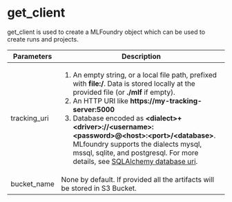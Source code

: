 # get\_client

get\_client is used to create a MLFoundry object which can be used to create runs and projects.

| Parameters    | Description                                                                                                                                                                                                                                                                                                                                                                                                                                                                                                                                                                                                           |
| ------------- | --------------------------------------------------------------------------------------------------------------------------------------------------------------------------------------------------------------------------------------------------------------------------------------------------------------------------------------------------------------------------------------------------------------------------------------------------------------------------------------------------------------------------------------------------------------------------------------------------------------------- |
| tracking\_uri | <ol><li>An empty string, or a local file path, prefixed with <strong>file:/</strong>. Data is stored locally at the provided file (or <strong>./mlf</strong> if empty).</li><li>An HTTP URI like <strong>https://my-tracking-server:5000</strong></li><li>Database encoded as <strong>&#x3C;dialect>+&#x3C;driver>://&#x3C;username>:&#x3C;password>@&#x3C;host>:&#x3C;port>/&#x3C;database></strong>. MLfoundry supports the dialects mysql, mssql, sqlite, and postgresql. For more details, see <a href="https://docs.sqlalchemy.org/en/14/core/engines.html#database-urls">SQLAlchemy database uri</a>.</li></ol> |
| bucket\_name  | None by default. If provided all the artifacts will be stored in S3 Bucket.                                                                                                                                                                                                                                                                                                                                                                                                                                                                                                                                           |
